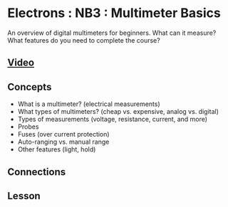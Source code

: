# Electrons : NB3 : Multimeter Basics
An overview of digital multimeters for beginners. What can it measure? What features do you need to complete the course?

## [Video](https://vimeo.com/1027764019)

## Concepts
- What is a multimeter? (electrical measurements)
- What types of multimeters? (cheap vs. expensive, analog vs. digital)
- Types of measurements (voltage, resistance, current, and more)
- Probes
- Fuses (over current protection)
- Auto-ranging vs. manual range
- Other features (light, hold)

## Connections

## Lesson
